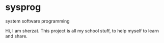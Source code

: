 # sysprog
system software programming

Hi, I am sherzat. This project is all my school stuff, to help myself to learn and share.
